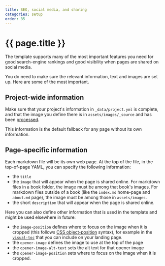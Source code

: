 ```yaml
---
title: SEO, social media, and sharing
categories: setup
order: 35
---
```


# {{ page.title }}

The template supports many of the most important features you need for good search-engine rankings and good visibility when pages are shared on social media.

You do need to make sure the relevant information, text and images are set up. Here are some of the most important.

## Project-wide information

Make sure that your project's information in `_data/project.yml` is complete, and that the image you define there is in `assets/images/_source` and has been [processed](../images/image-conversions.html).

This information is the default fallback for any page without its own information.

## Page-specific information

Each markdown file will be its own web page. At the top of the file, in the top-of-page YAML, you can specify the following information:

- the `title`
- the `image` that will appear when the page is shared online. For markdown files in a book folder, the image must be among that book's images. For markdown files outside of a book (like the `index.md` home-page and `about.md` page), the image must be among those in `assets/images`.
- the short `description` that will appear when the page is shared online.

Here you can also define other information that is used in the template and might be used elsewhere in future:

- the `image-position` defines where to focus on the image when it is cropped (this follows [CSS object-position](https://developer.mozilla.org/en-US/docs/Web/CSS/object-position) syntax), for example in the [`visual-toc`](../layout/landing-page.html#a-visual-table-of-contents) that you can include on your landing page.
- the `opener-image` defines the image to use at the top of the page
- the `opener-image-alt-text` sets the alt text for that opener image
- the `opener-image-position` sets where to focus on the image when it is cropped.
